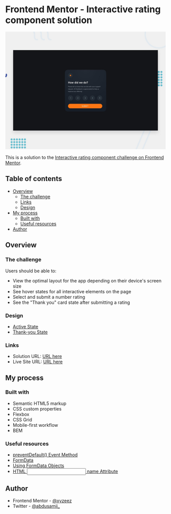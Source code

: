 # Frontend Mentor - Interactive rating component solution

![](./design/desktop-preview.jpg)

This is a solution to the [Interactive rating component challenge on Frontend Mentor](https://www.frontendmentor.io/challenges/interactive-rating-component-koxpeBUmI). 

## Table of contents

- [Overview](#overview)
  - [The challenge](#the-challenge)
  - [Links](#links)
  - [Design](#design)
- [My process](#my-process)
  - [Built with](#built-with)
  - [Useful resources](#useful-resources)
- [Author](#author)

## Overview

### The challenge

Users should be able to:

- View the optimal layout for the app depending on their device's screen size
- See hover states for all interactive elements on the page
- Select and submit a number rating
- See the "Thank you" card state after submitting a rating

### Design

- [Active State](./design/active-states.jpg)
- [Thank-you State](./design/desktop-thank-you-state.jpg)

### Links

- Solution URL: [URL here](https://www.frontendmentor.io/solutions/interactive-rating-component-bem-js-mobilefirst-accessibility-nL53CCGsg-)
- Live Site URL: [URL here](https://interactive-rating-component-femc.netlify.app/)

## My process

### Built with

- Semantic HTML5 markup
- CSS custom properties
- Flexbox
- CSS Grid
- Mobile-first workflow
- BEM

### Useful resources

- [preventDefault() Event Method](https://www.w3schools.com/jsref/event_preventdefault.asp)
- [FormData](https://developer.mozilla.org/en-US/docs/Web/API/FormData)
- [Using FormData Objects](https://developer.mozilla.org/en-US/docs/Web/API/FormData/Using_FormData_Objects)
- [HTML <input> name Attribute](https://www.w3schools.com/tags/att_input_name.asp#:~:text=Definition%20and%20Usage,passed%20when%20submitting%20a%20form.)

## Author

- Frontend Mentor - [@xyzeez](https://www.frontendmentor.io/profile/xyzeez)
- Twitter - [@abdusamii_](https://twitter.com/abdusamii_)
